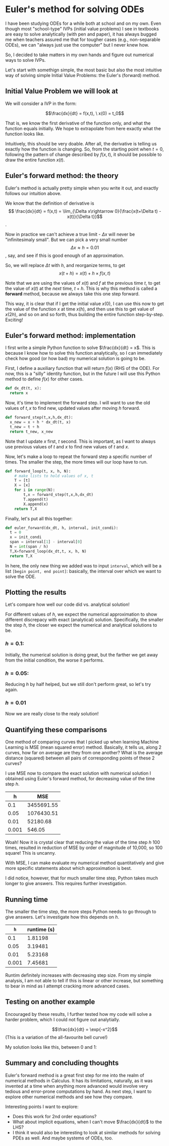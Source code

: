 # Euler's method for solving ODEs

I have been studying ODEs for a while both at school and on my own. Even though most "school-type" IVPs (initial value problems) I see in textbooks are easy to solve analytically (with pen and paper), it has always bugged me when teachers assured me that for tougher cases (e.g., non-separable ODEs), we can "always just use the computer" but I never knew how.

So, I decided to take matters in my own hands and figure out numerical ways to solve IVPs.

Let's start with somethign simple, the most basic but also the most intuitive way of solving simple Initial Value Problems: the Euler's (forward) method.

## Initial Value Problem we will look at

We will consider a IVP in the form:

$$\frac{dx}{dt} = f(x,t), \ x(0) = t_0$$

That is, we know the first derivative of the function only, and what the function equals initially. We hope to extrapolate from here exactly what the function looks like.

Intuitively, this should be very doable. After all, the derivative is telling us exactly how the function is changing. So, from the starting point when $t=0$, following the pattern of change described by $f(x,t)$, it should be possible to draw the entire function $x(t)$.

## Euler's forward method: the theory

Euler's method is actually pretty simple when you write it out, and exactly follows our intuition above.

We know that the definition of derivative is 
$$ \frac{dx}{dt} = f(x,t) = \lim_{\Delta x\rightarrow 0}{\frac{x(t+\Delta t) - x(t)}{\Delta t}}$$.

Now in practice we can't achieve a true limit - $\Delta x$ will never be "infinitesimaly small". But we can pick a very small number $$\Delta x\approx h = 0.01$$, say, and see if this is good enough of an approximation.

So, we will replace $\Delta t$ with $h$, and reorganize terms, to get
$$x(t+h) = x(t) + h\times f(x,t)$$

Note that we are using the values of $x(t)$ and $f$ at the previous time $t$, to get the value of $x(t)$ at the *next* time, $t+h$. This is why this method is called a **forward** method, because we always take this one step forward.

This way, it is clear that if I get the initial value $x(0)$, I can use this now to get the value of the function $x$ at time $x(h)$, and then use this to get value of $x(2h)$, and so on and so forth, thus building the entire function step-by-step. Exciting!

## Euler's forward method: implementation

I first write a simple Python function to solve $\frac{dx}{dt} = x$. This is because I know how to solve this function analytically, so I can immediately check how good (or how bad) my numerical solution is going to be.

First, I define a auxiliary function that will return $f(x)$ (RHS of the ODE). For now, this is a "silly" identity function, but in the future I will use this Python method to define $f(x)$ for other cases.

```python
def dx_dt(t, x):
  return x
```

Now, it's time to implement the forward step. I will want to use the old values of $t, x$ to find new, updated values after moving $h$ forward.

```python
def forward_step(t,x,h,dx_dt):
  x_new = x + h * dx_dt(t, x)
  t_new = t + h
  return t_new, x_new
```

Note that I update $x$ first, $t$ second. This is important, as I want to always use previous values of $t$ and $x$ to find new values of $t$ and $x$.

Now, let's make a loop to repeat the forward step a specific number of times. The smaller the step, the more times will our loop have to run.

```python
def forward_loop(t, x, h, N):
    # make lists to hold values of x, t
    T = [t]
    X = [x]
    for i in range(N):
        t,x = forward_step(t,x,h,dx_dt)
        T.append(t)
        X.append(x)
    return T,X
```

Finally, let's put all this together:

```python
def euler_forward(dx_dt, h, interval, init_condi):
  t = 0
  x = init_condi
  span = interval[1] - interval[0]
  N = int(span / h)
  T,X=forward_loop(dx_dt,t, x, h, N)
  return T,X
```

In here, the only new thing we added was to input `interval`, which will be a list `[begin point, end point]`: basically, the interval over which we want to solve the ODE.

## Plotting the results

Let's compare how well our code did vs. analytical solution!

For different values of $h$, we expect the numerical approximation to show different discrepacy with exact (analytical) solution. Specifically, the smaller the step $h$, the closer we expect the numerical and analytical solutions to be.


### $h = 0.1$:

Initially, the numerical solution is doing great, but the farther we get away from the initial condition, the worse it performs.

### $h = 0.05$:

Reducing $h$ by half helped, but we still don't perform great, so let's try again.

### $h = 0.01$

Now we are really close to the realy solution!


## Quantifying these comparisons

One method of comparing curves that I picked up when learning Machine Learning is MSE (mean squared error) method. Basically, it tells us, along 2 curves, how far on average are they from one another? What is the average distance (squared) between all pairs of corresponding points of these 2 curves?

I use MSE now to compare the exact solution with numerical solution I obtained using Euler's forward method, for decreasing value of the time step $h$.

| h    | MSE |
| -------- | ------- |
| 0.1  |  3455691.55   |
| 0.05 |  1076430.51    |
| 0.01 | 52180.68  |
| 0.001 | 546.05  |

Woah! Now it is crystal clear that reducing the value of the time step $h$ 100 times, resulted in reduction of MSE by order of magnitude of 10,000, so 100 square! This is uncanny.

With MSE, I can make evaluate my numerical method quantitatively and give more specific statements about which approximation is best.

I did notice, however, that for much smaller time step, Python takes much longer to give answers. This requires further investigation.

## Running time
The smaller the time step, the more steps Python needs to go through to give answers. Let's investigate how this depends on $h$.

| `h`    | runtime (s) |
| -------- | ------- |
| 0.1  |  1.81198   |
| 0.05 |  3.19481    |
| 0.01 | 5.23168  |
| 0.001 | 7.45681  |

Runtim definitely increases with decreasing step size. From my simple analysis, I am not able to tell if this is linear or other increase, but something to bear in mind as I attempt cracking more advanced cases.

## Testing on another example
Encouraged by these results, I further tested how my code will solve a harder problem, which I could not figure out analytially.

$$\frac{dx}{dt} = \exp{-x^2}$$
(This is a variation of the all-favourite bell curve!)

My solution looks like this, between 0 and 1:


## Summary and concluding thoughts
Euler's forward method is a great first step for me into the realm of numerical methods in Calculus. It has its limitations, naturally, as it was invented at a time when anything more advanced would involve very tedious and error-prone computations by hand. As next step, I want to explore other numerical methods and see how they compare. 

Interesting points I want to explore:
* Does this work for 2nd order equations?
* What about implicit equations, when I can't move $\frac{dx}{dt}$ to the LHS?
* I think it would also be interesting to look at similar methods for solving PDEs as well. And maybe systems of ODEs, too.